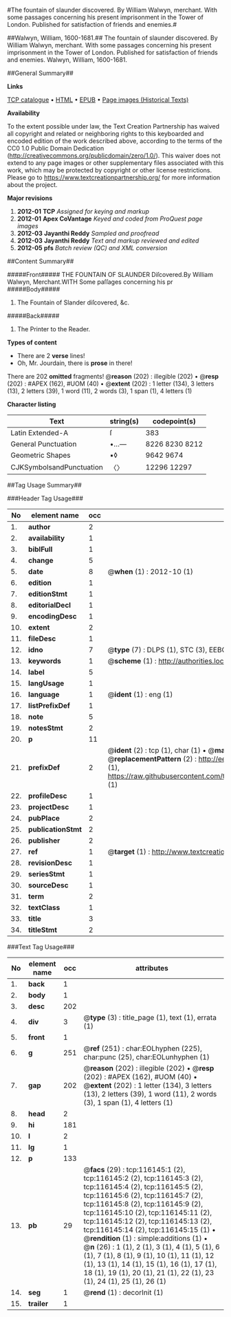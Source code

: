 #The fountain of slaunder discovered. By William Walwyn, merchant. With some passages concerning his present imprisonment in the Tower of London. Published for satisfaction of friends and enemies.#

##Walwyn, William, 1600-1681.##
The fountain of slaunder discovered. By William Walwyn, merchant. With some passages concerning his present imprisonment in the Tower of London. Published for satisfaction of friends and enemies.
Walwyn, William, 1600-1681.

##General Summary##

**Links**

[TCP catalogue](http://www.ota.ox.ac.uk/tcp/)  • 
[HTML](http://tei.it.ox.ac.uk/tcp/Texts-HTML/free/A97/A97098.html)  • 
[EPUB](http://tei.it.ox.ac.uk/tcp/Texts-EPUB/free/A97/A97098.epub) • 
[Page images (Historical Texts)](https://historicaltexts.jisc.ac.uk/eebo-99863928e)

**Availability**

To the extent possible under law, the Text Creation Partnership has waived all copyright and related or neighboring rights to this keyboarded and encoded edition of the work described above, according to the terms of the CC0 1.0 Public Domain Dedication (http://creativecommons.org/publicdomain/zero/1.0/). This waiver does not extend to any page images or other supplementary files associated with this work, which may be protected by copyright or other license restrictions. Please go to https://www.textcreationpartnership.org/ for more information about the project.

**Major revisions**

1. __2012-01__ __TCP__ *Assigned for keying and markup*
1. __2012-01__ __Apex CoVantage__ *Keyed and coded from ProQuest page images*
1. __2012-03__ __Jayanthi Reddy__ *Sampled and proofread*
1. __2012-03__ __Jayanthi Reddy__ *Text and markup reviewed and edited*
1. __2012-05__ __pfs__ *Batch review (QC) and XML conversion*

##Content Summary##

#####Front#####
THE FOUNTAIN OF SLAUNDER Diſcovered.By William Walwyn, Merchant.WITH Some paſſages concerning his pr
#####Body#####

1. The Fountain of Slander diſcovered, &c.

#####Back#####

1. The Printer to the Reader.

**Types of content**

  * There are 2 **verse** lines!
  * Oh, Mr. Jourdain, there is **prose** in there!

There are 202 **omitted** fragments! 
 @__reason__ (202) : illegible (202)  •  @__resp__ (202) : #APEX (162), #UOM (40)  •  @__extent__ (202) : 1 letter (134), 3 letters (13), 2 letters (39), 1 word (11), 2 words (3), 1 span (1), 4 letters (1)

**Character listing**


|Text|string(s)|codepoint(s)|
|---|---|---|
|Latin Extended-A|ſ|383|
|General Punctuation|•…—|8226 8230 8212|
|Geometric Shapes|▪◊|9642 9674|
|CJKSymbolsandPunctuation|〈〉|12296 12297|

##Tag Usage Summary##

###Header Tag Usage###

|No|element name|occ|attributes|
|---|---|---|---|
|1.|__author__|2||
|2.|__availability__|1||
|3.|__biblFull__|1||
|4.|__change__|5||
|5.|__date__|8| @__when__ (1) : 2012-10 (1)|
|6.|__edition__|1||
|7.|__editionStmt__|1||
|8.|__editorialDecl__|1||
|9.|__encodingDesc__|1||
|10.|__extent__|2||
|11.|__fileDesc__|1||
|12.|__idno__|7| @__type__ (7) : DLPS (1), STC (3), EEBO-CITATION (1), PROQUEST (1), VID (1)|
|13.|__keywords__|1| @__scheme__ (1) : http://authorities.loc.gov/ (1)|
|14.|__label__|5||
|15.|__langUsage__|1||
|16.|__language__|1| @__ident__ (1) : eng (1)|
|17.|__listPrefixDef__|1||
|18.|__note__|5||
|19.|__notesStmt__|2||
|20.|__p__|11||
|21.|__prefixDef__|2| @__ident__ (2) : tcp (1), char (1)  •  @__matchPattern__ (2) : ([0-9\-]+):([0-9IVX]+) (1), (.+) (1)  •  @__replacementPattern__ (2) : http://eebo.chadwyck.com/downloadtiff?vid=$1&page=$2 (1), https://raw.githubusercontent.com/textcreationpartnership/Texts/master/tcpchars.xml#$1 (1)|
|22.|__profileDesc__|1||
|23.|__projectDesc__|1||
|24.|__pubPlace__|2||
|25.|__publicationStmt__|2||
|26.|__publisher__|2||
|27.|__ref__|1| @__target__ (1) : http://www.textcreationpartnership.org/docs/. (1)|
|28.|__revisionDesc__|1||
|29.|__seriesStmt__|1||
|30.|__sourceDesc__|1||
|31.|__term__|2||
|32.|__textClass__|1||
|33.|__title__|3||
|34.|__titleStmt__|2||


###Text Tag Usage###

|No|element name|occ|attributes|
|---|---|---|---|
|1.|__back__|1||
|2.|__body__|1||
|3.|__desc__|202||
|4.|__div__|3| @__type__ (3) : title_page (1), text (1), errata (1)|
|5.|__front__|1||
|6.|__g__|251| @__ref__ (251) : char:EOLhyphen (225), char:punc (25), char:EOLunhyphen (1)|
|7.|__gap__|202| @__reason__ (202) : illegible (202)  •  @__resp__ (202) : #APEX (162), #UOM (40)  •  @__extent__ (202) : 1 letter (134), 3 letters (13), 2 letters (39), 1 word (11), 2 words (3), 1 span (1), 4 letters (1)|
|8.|__head__|2||
|9.|__hi__|181||
|10.|__l__|2||
|11.|__lg__|1||
|12.|__p__|133||
|13.|__pb__|29| @__facs__ (29) : tcp:116145:1 (2), tcp:116145:2 (2), tcp:116145:3 (2), tcp:116145:4 (2), tcp:116145:5 (2), tcp:116145:6 (2), tcp:116145:7 (2), tcp:116145:8 (2), tcp:116145:9 (2), tcp:116145:10 (2), tcp:116145:11 (2), tcp:116145:12 (2), tcp:116145:13 (2), tcp:116145:14 (2), tcp:116145:15 (1)  •  @__rendition__ (1) : simple:additions (1)  •  @__n__ (26) : 1 (1), 2 (1), 3 (1), 4 (1), 5 (1), 6 (1), 7 (1), 8 (1), 9 (1), 10 (1), 11 (1), 12 (1), 13 (1), 14 (1), 15 (1), 16 (1), 17 (1), 18 (1), 19 (1), 20 (1), 21 (1), 22 (1), 23 (1), 24 (1), 25 (1), 26 (1)|
|14.|__seg__|1| @__rend__ (1) : decorInit (1)|
|15.|__trailer__|1||
